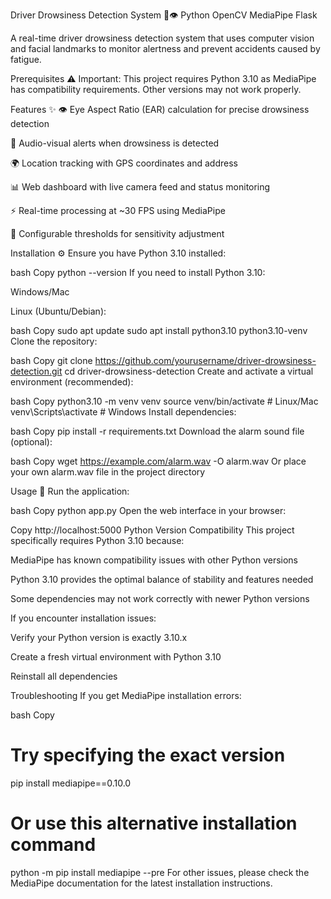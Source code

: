 Driver Drowsiness Detection System 🚗👁️
Python
OpenCV
MediaPipe
Flask

A real-time driver drowsiness detection system that uses computer vision and facial landmarks to monitor alertness and prevent accidents caused by fatigue.

Prerequisites ⚠️
Important: This project requires Python 3.10 as MediaPipe has compatibility requirements. Other versions may not work properly.

Features ✨
👁 Eye Aspect Ratio (EAR) calculation for precise drowsiness detection

🚨 Audio-visual alerts when drowsiness is detected

🌍 Location tracking with GPS coordinates and address

📊 Web dashboard with live camera feed and status monitoring

⚡ Real-time processing at ~30 FPS using MediaPipe

🔔 Configurable thresholds for sensitivity adjustment

Installation ⚙️
Ensure you have Python 3.10 installed:

bash
Copy
python --version
If you need to install Python 3.10:

Windows/Mac

Linux (Ubuntu/Debian):

bash
Copy
sudo apt update
sudo apt install python3.10 python3.10-venv
Clone the repository:

bash
Copy
git clone https://github.com/yourusername/driver-drowsiness-detection.git
cd driver-drowsiness-detection
Create and activate a virtual environment (recommended):

bash
Copy
python3.10 -m venv venv
source venv/bin/activate  # Linux/Mac
venv\Scripts\activate     # Windows
Install dependencies:

bash
Copy
pip install -r requirements.txt
Download the alarm sound file (optional):

bash
Copy
wget https://example.com/alarm.wav -O alarm.wav
Or place your own alarm.wav file in the project directory

Usage 🚀
Run the application:

bash
Copy
python app.py
Open the web interface in your browser:

Copy
http://localhost:5000
Python Version Compatibility
This project specifically requires Python 3.10 because:

MediaPipe has known compatibility issues with other Python versions

Python 3.10 provides the optimal balance of stability and features needed

Some dependencies may not work correctly with newer Python versions

If you encounter installation issues:

Verify your Python version is exactly 3.10.x

Create a fresh virtual environment with Python 3.10

Reinstall all dependencies

Troubleshooting
If you get MediaPipe installation errors:

bash
Copy
# Try specifying the exact version
pip install mediapipe==0.10.0

# Or use this alternative installation command
python -m pip install mediapipe --pre
For other issues, please check the MediaPipe documentation for the latest installation instructions.

